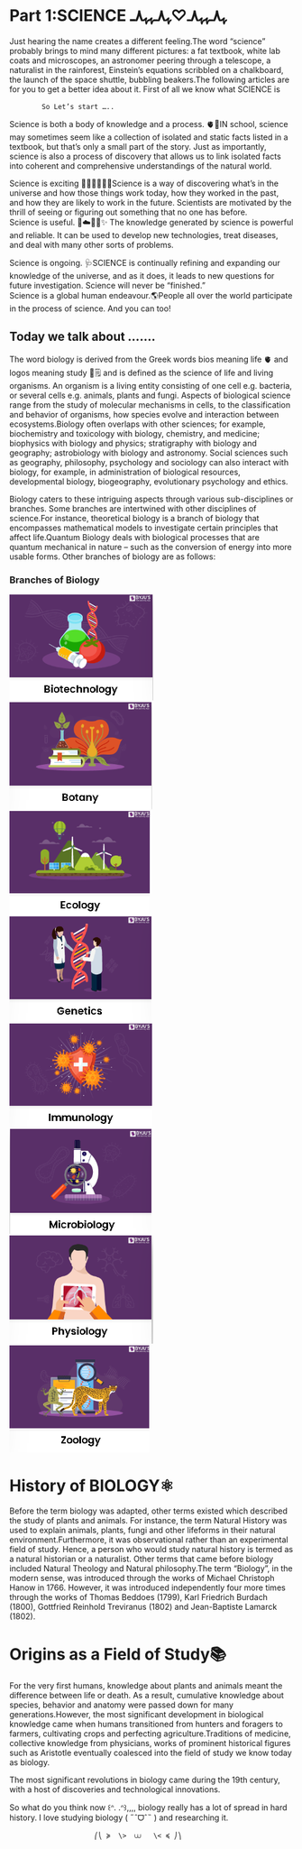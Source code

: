 # Part 1:SCIENCE ﮩ٨ـﮩﮩ٨ـ♡ﮩ٨ـﮩﮩ٨ـ

Just hearing the name creates a different feeling.The word “science” probably brings to mind many different pictures: a fat textbook, white lab coats and microscopes, an astronomer peering through a telescope, a naturalist in the rainforest, Einstein’s equations scribbled on a chalkboard, the launch of the space shuttle, bubbling beakers.The following articles are for you to get a better idea about it. First of all we know what SCIENCE is

```
        So Let’s start …..
```

Science is both a body of knowledge and a process. 🫀🧠IN school, science may sometimes seem like a collection of isolated and static facts listed in a textbook, but that’s only a small part of the story. Just as importantly, science is also a process of discovery that allows us to link isolated facts into coherent and comprehensive understandings of the natural world.

Science is exciting 🧪🔬🧬👨🏻‍🔬Science is a way of discovering what’s in the universe and how those things work today, how they worked in the past, and how they are likely to work in the future. Scientists are motivated by the thrill of seeing or figuring out something that no one has before.\
Science is useful. 🤍☁️🌿🍃✨️ The knowledge generated by science is powerful and reliable. It can be used to develop new technologies, treat diseases, and deal with many other sorts of problems.

Science is ongoing. 🩺SCIENCE is continually refining and expanding our knowledge of the universe, and as it does, it leads to new questions for future investigation. Science will never be “finished.”\
Science is a global human endeavour.🌎People all over the world participate in the process of science. And you can too!

## Today we talk about …….

The word biology is derived from the Greek words bios meaning life 🫀 and logos meaning study 📓🗒 and is defined as the science of life and living organisms. An organism is a living entity consisting of one cell e.g. bacteria, or several cells e.g. animals, plants and fungi. Aspects of biological science range from the study of molecular mechanisms in cells, to the classification and behavior of organisms, how species evolve and interaction between ecosystems.Biology often overlaps with other sciences; for example, biochemistry and toxicology with biology, chemistry, and medicine; biophysics with biology and physics; stratigraphy with biology and geography; astrobiology with biology and astronomy. Social sciences such as geography, philosophy, psychology and sociology can also interact with biology, for example, in administration of biological resources, developmental biology, biogeography, evolutionary psychology and ethics.

Biology caters to these intriguing aspects through various sub-disciplines or branches. Some branches are intertwined with other disciplines of science.For instance, theoretical biology is a branch of biology that encompasses mathematical models to investigate certain principles that affect life.Quantum Biology deals with biological processes that are quantum mechanical in nature – such as the conversion of energy into more usable forms. Other branches of biology are as follows:

### Branches of Biology

<p>
  <img src="https://raw.githubusercontent.com/STEAMer-Academy/Steamer-Blogs/refs/heads/main/Science/Biology/Part%201/Images/image%201.png" style={{ display: 'inline-block', width: '200px' }} />
  <img src="https://raw.githubusercontent.com/STEAMer-Academy/Steamer-Blogs/refs/heads/main/Science/Biology/Part%201/Images/image%202.png" style={{ display: 'inline-block', width: '200px' }} />
  <img src="https://raw.githubusercontent.com/STEAMer-Academy/Steamer-Blogs/refs/heads/main/Science/Biology/Part%201/Images/image%203.png" style={{ display: 'inline-block', width: '200px' }} />
  <img src="https://raw.githubusercontent.com/STEAMer-Academy/Steamer-Blogs/refs/heads/main/Science/Biology/Part%201/Images/image%204.png" style={{ display: 'inline-block', width: '200px' }} />
  <img src="https://raw.githubusercontent.com/STEAMer-Academy/Steamer-Blogs/refs/heads/main/Science/Biology/Part%201/Images/image%205.png" style={{ display: 'inline-block', width: '200px' }} />
  <img src="https://raw.githubusercontent.com/STEAMer-Academy/Steamer-Blogs/refs/heads/main/Science/Biology/Part%201/Images/image%206.png" style={{ display: 'inline-block', width: '200px' }} />
  <img src="https://raw.githubusercontent.com/STEAMer-Academy/Steamer-Blogs/refs/heads/main/Science/Biology/Part%201/Images/image%207.png" style={{ display: 'inline-block', width: '200px' }} />
  <img src="https://raw.githubusercontent.com/STEAMer-Academy/Steamer-Blogs/refs/heads/main/Science/Biology/Part%201/Images/image%208.png" style={{ display: 'inline-block', width: '200px' }} />
</p>

# History of BIOLOGY⚛

Before the term biology was adapted, other terms existed which described the study of plants and animals. For instance, the term Natural History was used to explain animals, plants, fungi and other lifeforms in their natural environment.Furthermore, it was observational rather than an experimental field of study. Hence, a person who would study natural history is termed as a natural historian or a naturalist. Other terms that came before biology included Natural Theology and Natural philosophy.The term “Biology”, in the modern sense, was introduced through the works of Michael Christoph Hanow in 1766. However, it was introduced independently four more times through the works of Thomas Beddoes (1799), Karl Friedrich Burdach (1800), Gottfried Reinhold Treviranus (1802) and Jean-Baptiste Lamarck (1802).

# Origins as a Field of Study📚

For the very first humans, knowledge about plants and animals meant the difference between life or death. As a result, cumulative knowledge about species, behavior and anatomy were passed down for many generations.However, the most significant development in biological knowledge came when humans transitioned from hunters and foragers to farmers, cultivating crops and perfecting agriculture.Traditions of medicine, collective knowledge from physicians, works of prominent historical figures such as Aristotle eventually coalesced into the field of study we know today as biology.

The most significant revolutions in biology came during the 19th century, with a host of discoveries and technological innovations.

So what do you think now ꒰ᐢ. .ᐢ꒱,,,, biology really has a lot of spread in hard history. I love studying biology ( ˶ˆᗜˆ˵ ) and researching it.

```
                     ⎛⎝ ≽  \>  ⩊   \< ≼ ⎠⎞
```
